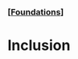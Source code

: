 ### [[Foundations](./translated-human-interface-guidelines-markdown/foundations.md)]  
  
# **Inclusion**  

